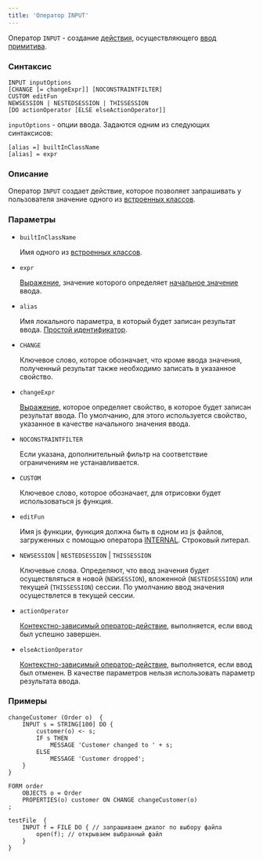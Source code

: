 ```yaml
---
title: 'Оператор INPUT'
---
```


Оператор `INPUT` - создание [действия](Actions.md), осуществляющего [ввод примитива](Primitive_input_INPUT.md).

### Синтаксис

```
INPUT inputOptions 
[CHANGE [= changeExpr]] [NOCONSTRAINTFILTER]
CUSTOM editFun
NEWSESSION | NESTEDSESSION | THISSESSION
[DO actionOperator [ELSE elseActionOperator]]
```

`inputOptions` - опции ввода. Задаются одним из следующих синтаксисов:

```
[alias =] builtInClassName
[alias] = expr
```

### Описание

Оператор `INPUT` создает действие, которое позволяет запрашивать у пользователя значение одного из [встроенных классов](Built-in_classes.md).

### Параметры

- `builtInClassName`

    Имя одного из [встроенных классов](Built-in_classes.md). 

- `expr`

    [Выражение](Expression.md), значение которого определяет [начальное значение](Value_input.md#initial) ввода.

- `alias`

    Имя локального параметра, в который будет записан результат ввода. [Простой идентификатор](IDs.md#id).

- `CHANGE`

    Ключевое слово, которое обозначает, что кроме ввода значения, полученный результат также необходимо записать в указанное свойство.

- `changeExpr`

    [Выражение](Expression.md), которое определяет свойство, в которое будет записан результат ввода. По умолчанию, для этого используется свойство, указанное в качестве начального значения ввода.

- `NOCONSTRAINTFILTER`

    Если указана, дополнительный фильтр на соответствие ограничениям не устанавливается.

- `CUSTOM`

  Ключевое слово, которое обозначает, для отрисовки будет использоваться js функция.

- `editFun`

  Имя js функции, функция должна быть в одном из js файлов, загруженных с помощью оператора [INTERNAL](Internal_operator.md). Строковый литерал.

- `NEWSESSION` | `NESTEDSESSION` | `THISSESSION`

    Ключевые слова. Определяют, что ввод значения будет осуществляться в новой (`NEWSESSION`), вложенной (`NESTEDSESSION`) или текущей (`THISSESSION`) сессии. По умолчанию ввод значения осуществлется в текущей сессии.

- `actionOperator`

    [Контекстно-зависимый оператор-действие](Action_operators.md), выполняется, если ввод был успешно завершен.

- `elseActionOperator`

    [Контекстно-зависимый оператор-действие](Action_operators.md), выполняется, если ввод был отменен. В качестве параметров нельзя использовать параметр результата ввода.

### Примеры

```lsf
changeCustomer (Order o)  {
    INPUT s = STRING[100] DO {
        customer(o) <- s;
        IF s THEN
            MESSAGE 'Customer changed to ' + s;
        ELSE
            MESSAGE 'Customer dropped';
    }
}

FORM order
    OBJECTS o = Order
    PROPERTIES(o) customer ON CHANGE changeCustomer(o)
;

testFile  {
    INPUT f = FILE DO { // запрашиваем диалог по выбору файла
        open(f); // открываем выбранный файл
    }
}
```
